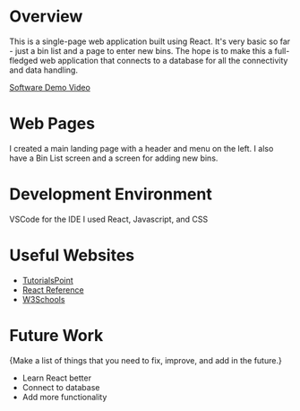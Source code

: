 # Overview

This is a single-page web application built using React.  It's very basic so far - just a bin list and a page to enter new bins.  The hope is to make this a full-fledged web application that connects to a database for all the connectivity and data handling.

[Software Demo Video](https://youtu.be/7NAzm7_pIX4)

# Web Pages

I created a main landing page with a header and menu on the left.  I also have a Bin List screen and a screen for adding new bins.

# Development Environment

VSCode for the IDE
I used React, Javascript, and CSS


# Useful Websites

* [TutorialsPoint](https://www.tutorialspoint.com/reactjs/index.htm)
* [React Reference](https://react.dev/reference/react)
* [W3Schools](https://www.w3schools.com/react/default.asp)



# Future Work

{Make a list of things that you need to fix, improve, and add in the future.}
* Learn React better
* Connect to database
* Add more functionality